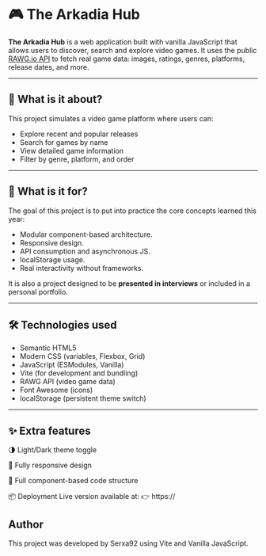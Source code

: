 
# 🎮 The Arkadia Hub

**The Arkadia Hub** is a web application built with vanilla JavaScript that allows users to discover, search and explore video games. It uses the public [RAWG.io API](https://rawg.io/apidocs) to fetch real game data: images, ratings, genres, platforms, release dates, and more.

---

## 🧠 What is it about?

This project simulates a video game platform where users can:
- Explore recent and popular releases
- Search for games by name
- View detailed game information
- Filter by genre, platform, and order


---

## 🎯 What is it for?

The goal of this project is to put into practice the core concepts learned this year:
- Modular component-based architecture.
- Responsive design.
- API consumption and asynchronous JS.
- localStorage usage.
- Real interactivity without frameworks.

It is also a project designed to be **presented in interviews** or included in a personal portfolio.

---

## 🛠️ Technologies used

- Semantic HTML5
- Modern CSS (variables, Flexbox, Grid)
- JavaScript (ESModules, Vanilla)
- Vite (for development and bundling)
- RAWG API (video game data)
- Font Awesome (icons)
- localStorage (persistent theme switch)

---

## ✨ Extra features


🌗 Light/Dark theme toggle 

📱 Fully responsive design

🔧 Full component-based code structure

📦 Deployment
Live version available at:
👉 https://

## Author

This project was developed by Serxa92 using Vite and Vanilla JavaScript.

 
